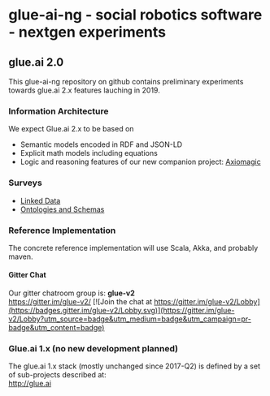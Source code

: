 # glue-ai-ng - social robotics software - nextgen experiments

## glue.ai 2.0 
This glue-ai-ng repository on github contains preliminary experiments towards glue.ai 2.x features lauching in 2019.
### Information Architecture 
We expect Glue.ai 2.x to be based on 
+ Semantic models encoded in RDF and JSON-LD
+ Explicit math models including equations
+ Logic and reasoning features of our new companion project:
	[Axiomagic](https://github.com/stub22/axiomagic)  

### Surveys

+ [Linked Data](./survey/surv_linkd/LinkedDataGlue.md)
+ [Ontologies and Schemas](./survey/surv_onto)	
	 
### Reference Implementation
The concrete reference implementation will use Scala, Akka, and probably maven.
#### Gitter Chat
Our gitter chatroom group is: **glue-v2**  
https://gitter.im/glue-v2/  [![Join the chat at https://gitter.im/glue-v2/Lobby](https://badges.gitter.im/glue-v2/Lobby.svg)](https://gitter.im/glue-v2/Lobby?utm_source=badge&utm_medium=badge&utm_campaign=pr-badge&utm_content=badge)
### Glue.ai 1.x (no new development planned)
The glue.ai 1.x stack (mostly unchanged since 2017-Q2) is defined by a set of sub-projects described at: \
http://glue.ai

